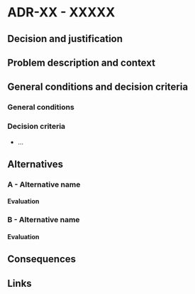 <!--
SPDX-FileCopyrightText: 2025 DB Systel GmbH

SPDX-License-Identifier: Apache-2.0
-->

# ADR-XX - XXXXX

## Decision and justification

## Problem description and context

## General conditions and decision criteria

### General conditions

### Decision criteria

- ...

## Alternatives

### A - Alternative name

#### Evaluation

### B - Alternative name

#### Evaluation

## Consequences

## Links
